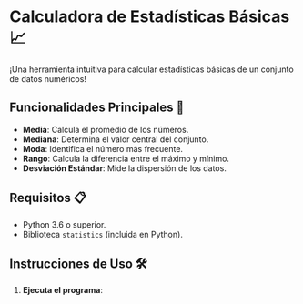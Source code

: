 # Calculadora de Estadísticas Básicas 📈

¡Una herramienta intuitiva para calcular estadísticas básicas de un conjunto de datos numéricos!

## Funcionalidades Principales 🚀
- **Media**: Calcula el promedio de los números.
- **Mediana**: Determina el valor central del conjunto.
- **Moda**: Identifica el número más frecuente.
- **Rango**: Calcula la diferencia entre el máximo y mínimo.
- **Desviación Estándar**: Mide la dispersión de los datos.

## Requisitos 📋
- Python 3.6 o superior.
- Biblioteca `statistics` (incluida en Python).

## Instrucciones de Uso 🛠️
1. **Ejecuta el programa**: